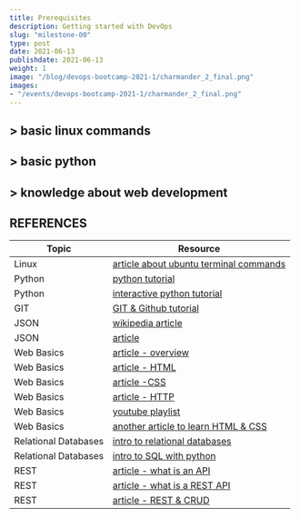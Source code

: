 ```yaml
---
title: Prerequisites
description: Getting started with DevOps
slug: "milestone-00"
type: post
date: 2021-06-13
publishdate: 2021-06-13
weight: 1
image: "/blog/devops-bootcamp-2021-1/charmander_2_final.png"
images:
- "/events/devops-bootcamp-2021-1/charmander_2_final.png"
---
```



## > basic linux commands
## > basic python
## > knowledge about web development


## REFERENCES
| Topic |  Resource  |
| ----- | ---------- |
|Linux|[article about ubuntu terminal commands](https://ubuntu.com/tutorials/command-line-for-beginners#1-overview)
|Python|[python tutorial](https://docs.python.org/3/tutorial/index.html)|
|Python|[interactive python tutorial](https://www.learnpython.org)|
|GIT|[GIT & Github tutorial](https://product.hubspot.com/blog/git-and-github-tutorial-for-beginners)|
|JSON|[wikipedia article](https://en.wikipedia.org/wiki/JSON)|
|JSON|[article](https://developers.squarespace.com/what-is-json)|
|Web Basics|[article - overview](https://developer.mozilla.org/en-US/docs/Learn/Getting_started_with_the_web/The_web_and_web_standards)|
|Web Basics|[article - HTML](https://developer.mozilla.org/en-US/docs/Learn/Getting_started_with_the_web/Dealing_with_files)|
|Web Basics|[article  -CSS](https://developer.mozilla.org/en-US/docs/Learn/Getting_started_with_the_web/CSS_basics)|
|Web Basics|[article - HTTP](https://developer.mozilla.org/en-US/docs/Web/HTTP/Overview)|
|Web Basics|[youtube playlist](https://www.youtube.com/playlist?list=PLo3w8EB99pqLEopnunz-dOOBJ8t-Wgt2g)|
|Web Basics|[another article to learn HTML & CSS](https://html.com/)|
|Relational Databases|[intro to relational databases](https://dev.to/wrightdotclick/a-primer-on-databases-for-beginners-written-by-a-total-beginner-4l91)|
|Relational Databases|[intro to SQL with python](https://www.dataquest.io/blog/sql-basics/)|
|REST|[article - what is an API](https://www.redhat.com/en/topics/api/what-are-application-programming-interfaces)|
|REST|[article - what is a REST API](https://www.redhat.com/en/topics/api/what-is-a-rest-api)|
|REST|[article - REST & CRUD](https://www.bmc.com/blogs/rest-vs-crud-whats-the-difference)|



